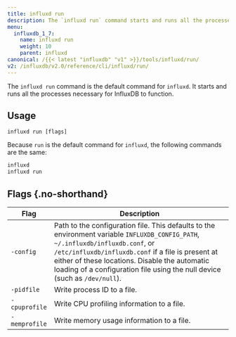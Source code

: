 ```yaml
---
title: influxd run
description: The `influxd run` command starts and runs all the processes necessary for InfluxDB to function.
menu:
  influxdb_1_7:
    name: influxd run
    weight: 10
    parent: influxd
canonical: /{{< latest "influxdb" "v1" >}}/tools/influxd/run/
v2: /influxdb/v2.0/reference/cli/influxd/run/
---
```


The `influxd run` command is the default command for `influxd`.
It starts and runs all the processes necessary for InfluxDB to function.

## Usage

```
influxd run [flags]
```

Because `run` is the default command for `influxd`, the following commands are the same:

```bash
influxd
influxd run
```

## Flags {.no-shorthand}

| Flag          | Description                                                                                                                                                                                                                                                                                                           |
|---------------|---------------------------------------------------------------------------------------------------------------------------------------------------------------------------------------------------------------------------------------------------------------------------------------------------------------------- |
| `-config`     | Path to the configuration file. This defaults to the environment variable `INFLUXDB_CONFIG_PATH`, `~/.influxdb/influxdb.conf`, or `/etc/influxdb/influxdb.conf` if a file is present at either of these locations. Disable the automatic loading of a configuration file using the null device (such as `/dev/null`). |
| `-pidfile`    | Write process ID to a file.                                                                                                                                                                                                                                                                                           |
| `-cpuprofile` | Write CPU profiling information to a file.                                                                                                                                                                                                                                                                            |
| `-memprofile` | Write memory usage information to a file.                                                                                                                                                                                                                                                                             |
